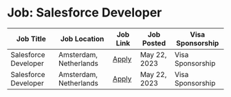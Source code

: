 # Job: Salesforce Developer

| Job Title | Job Location | Job Link | Job Posted | Visa Sponsorship |
| --- | --- | --- | --- | --- |
| Salesforce Developer | Amsterdam, Netherlands | [Apply](https://careers.adyen.com/vacancies/4953341-salesforce-developer) | May 22, 2023 | Visa Sponsorship |
| Salesforce Developer | Amsterdam, Netherlands | [Apply](https://careers.adyen.com/vacancies/4953341-salesforce-developer) | May 22, 2023 | Visa Sponsorship |
